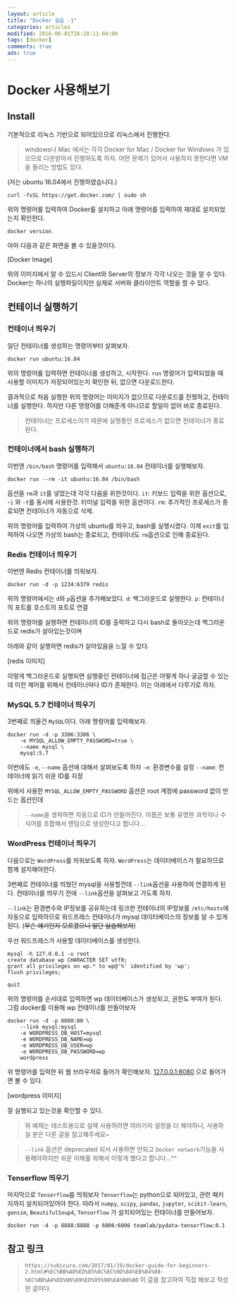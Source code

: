 ```yaml
---
layout: article
title: "Docker 실습 -1"
categories: articles
modified: 2016-06-01T16:28:11-04:00
tags: [docker]
comments: true
ads: true
---
```


# Docker 사용해보기

## Install

기본적으로 리눅스 기반으로 되어있으므로 리눅스에서 진행한다.

> windows나 Mac 에서는 각각 Docker for Mac / Docker for Windows 가 있으므로 다운받아서 진행하도록 하자. 어떤 문제가 있어서 사용하지 못한다면 VM을 돌리는 방법도 있다.

(저는 ubuntu 16.04에서 진행하였습니다.)

```
curl -fsSL https://get.docker.com/ | sudo sh
```

위의 명령어를 입력하여 Docker를 설치하고 아래 명령어를 입력하여 재대로 설치되었는지 확인한다.

```
docker version
```

아마 다음과 같은 화면을 볼 수 있을것이다.

[Docker Image]

위의 이미지에서 알 수 있드시 Client와 Server의 정보가 각각 나오는 것을 알 수 있다. Docker는 하나의 실행파일이지만 실제로 서버와 클라이언트 역할을 할 수 있다.

## 컨테이너 실행하기

### 컨테이너 띄우기

일단 컨테이너를 생성하는 명령어부터 살펴보자.

```
docker run ubuntu:16.04
```

위의 명령어를 입력하면 컨테이너를 생성하고, 시작한다.
`run` 명령어가 입력되었을 때 사용할 이미지가 저장되어있는지 확인한 뒤, 없으면 다운로드한다.

결과적으로 처음 실행한 위의 명령어는 이미지가 없으므로 다운로드를 진행하고, 컨테이너를 실행한다. 하지만 다른 명령어를 더해준게 아니므로 할일이 없어 바로 종료된다. 

> 컨테이너는 프로세스이기 때문에 실행중인 프로세스가 없으면 컨테이너가 종료된다.

### 컨테이너에서 bash 실행하기

이번엔 `/bin/bash` 명령어를 입력해서 `ubuntu:16.04` 컨테이너를 실행해보자.

```
docker run --rm -it ubuntu:16.04 /bin/bash
```

옵션을 `rm`과 `it`를 넣었는데 각각 다음을 위한것이다.
`it`: 키보드 입력을 위한 옵션으로, -`i` 와 `-t`를 동시에 사용한것. 터미널 입력을 위한 옵션이다. 
`rm`: 추가적인 프로세스가 종료되면 컨테이너가 자동으로 삭제.

위의 명령어를 입력하여 가상의 ubuntu를 띄우고, bash를 실행시켰다.
이제 `exit`를 입력하여 나오면 가상의 bash는 종료되고, 컨테이너도 `rm`옵션으로 인해 종료된다. 

### Redis 컨테이너 띄우기

이번엔 Redis 컨테이너를 띄워보자.

```
docker run -d -p 1234:6379 redis
```

위의 명령어에서는 `d`와 `p`옵션을 추가해보았다.
`d`: 백그라운드로 실행한다.
`p`: 컨테이너의 포트를 호스트의 포트로 연결

위의 명령어를 실행하면 컨테이너의 ID를 출력하고 다시 bash로 돌아오는데 백그라운드로 redis가 살아있는것이며 

아래와 같이 실행하면 redis가 살아있음을 느낄 수 있다.

[redis 이미지]

이렇게 백그라운드로 실행되면 실행중인 컨테이너에 접근은 어떻게 하나 궁금할 수 있는데 이런 제어를 위해서 컨테이너마다 ID가 존재한다. 이는 아래에서 다루기로 하자.



### MySQL 5.7 컨테이너 띄우기

3번째로 띄울건 `MySQL`이다.
아래 명령어를 입력해보자.

```
docker run -d -p 3306:3306 \
    -e MYSQL_ALLOW_EMPTY_PASSWORD=true \
    --name mysql \
    mysql:5.7
```

이번에도 `-e`, `--name` 옵션에 대해서 살펴보도록 하자
`-e`: 환경변수를 설정
`--name`: 컨테이너에 읽기 쉬운 ID를 지정

위에서 사용한 `MYSQL_ALLOW_EMPTY_PASSWORD` 옵션은 root 계정에 password 없이 만드는 옵션인데 

> `--name`을 생략하면 자동으로 ID가 만들어진다. 이름은 보통 유명한 과학자나 수식어를 조합해서 랜덤으로 생성한다고 합니다...

### WordPress 컨테이너 띄우기

다음으로는 `WordPress`를 띄워보도록 하자.
`WordPress`는 데이터베이스가 필요하므로 함께 설치해야한다.

3번째로 컨테이너를 띄웠던 mysql을 사용할껀데 `--link`옵션을 사용하여 연결하게 된다. 컨테이너를 띄우기 전에 `--link`옵션을 살펴보고 가도록 하자.

`--link`는 환경변수와 IP정보를 공유하는데 링크한 컨테이너의 IP정보를 `/etc/hosts`에 자동으로 입력하므로 워드프레스 컨테이너가 mysql 데이터베이스의 정보를 알 수 있게된다. (~~무슨 얘기인지 모르겠으니 일단 실습해보자~~)

우선 워드프레스가 사용할 데이터베이스를 생성한다. 

```
mysql -h 127.0.0.1 -u root
create database wp CHARACTER SET utf8;
grant all privileges on wp.* to wp@'%' identified by 'wp';
flush privileges;

quit
```

위의 명령어를 순서대로 입력하면 wp 데이터베이스가 생성되고, 권한도 부여가 된다. 
그럼 docker를 이용해 wp 컨테이너를 만들어보자

```
docker run -d -p 8080:80 \
    --link mysql:mysql
    -e WORDPRESS_DB_HOST=mysql
    -e WORDPRESS_DB_NAME=wp
    -e WORDPRESS_DB_USER=wp
    -e WORDPRESS_DB_PASSWORD=wp
    wordpress
```

위 명령어를 입력한 뒤 웹 브라우저로 들어가 확인해보자.
[127.0.0.1:8080](127.0.0.1:8080) 으로 들어가면 볼 수 있다.

[wordpress 이미지]

잘 실행되고 있는것을 확인할 수 있다.

> 위 예제는 테스트용으로 실제 사용하려면 여러가지 설정을 더 해야하니, 사용하실 분은 다른 글을 참고해주세요~

> `--link` 옵션은 deprecated 되서 사용하면 안되고 `Docker network`기능을 사용해야하지만 쉬운 이해를 위해서 이렇게 했다고 합니다...^^

### Tenserflow 띄우기

마지막으로 `Tenserflow`를 띄워보자
`Tenserflow`는 python으로 되어있고, 관련 패키지까지 설치되어있어야 한다.
따라서 `numpy`, `scipy`, `pandas`, `jupyter`, `scikit-learn`, `gensim`, `BeautifulSoup4`, `Tensorflow` 가 설치되어있는 컨테이너를 만들어보자.

```
docker run -d -p 8888:8888 -p 6006:6006 teamlab/pydata-tensorflow:0.1
```



## 참고 링크

> `https://subicura.com/2017/01/19/docker-guide-for-beginners-2.html#%EC%BB%A8%ED%85%8C%EC%9D%B4%EB%84%88-%EC%8B%A4%ED%96%89%ED%95%98%EA%B8%B0` 이 글을 참고하여 직접 해보고 작성한 글이다. 